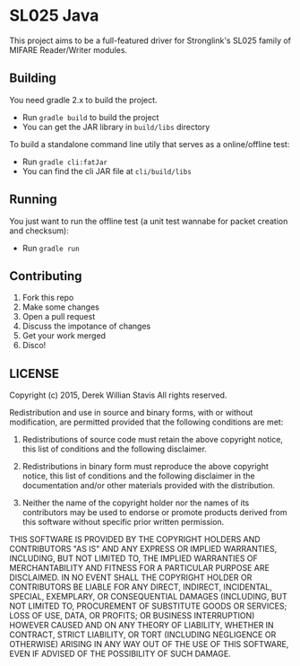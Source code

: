 # SL025 Java

This project aims to be a full-featured driver for Stronglink's
SL025 family of MIFARE Reader/Writer modules.

## Building

You need gradle 2.x to build the project.

* Run `gradle build` to build the project
* You can get the JAR library in `build/libs` directory

To build a standalone command line utily that serves as a 
online/offline test:
 
* Run `gradle cli:fatJar`
* You can find the cli JAR file at `cli/build/libs`

## Running

You just want to run the offline test (a unit test wannabe for packet
creation and checksum):

* Run `gradle run`

## Contributing

1. Fork this repo
2. Make some changes
3. Open a pull request
4. Discuss the impotance of changes
5. Get your work merged
6. Disco!

## LICENSE

Copyright (c) 2015, Derek Willian Stavis
All rights reserved.

Redistribution and use in source and binary forms, with or without
modification, are permitted provided that the following conditions
are met:

1. Redistributions of source code must retain the above copyright
notice, this list of conditions and the following disclaimer.

2. Redistributions in binary form must reproduce the above copyright
notice, this list of conditions and the following disclaimer in the
documentation and/or other materials provided with the distribution.

3. Neither the name of the copyright holder nor the names of its
contributors may be used to endorse or promote products derived from
this software without specific prior written permission.

THIS SOFTWARE IS PROVIDED BY THE COPYRIGHT HOLDERS AND CONTRIBUTORS
"AS IS" AND ANY EXPRESS OR IMPLIED WARRANTIES, INCLUDING, BUT NOT
LIMITED TO, THE IMPLIED WARRANTIES OF MERCHANTABILITY AND FITNESS
FOR A PARTICULAR PURPOSE ARE DISCLAIMED. IN NO EVENT SHALL THE
COPYRIGHT HOLDER OR CONTRIBUTORS BE LIABLE FOR ANY DIRECT, INDIRECT,
INCIDENTAL, SPECIAL, EXEMPLARY, OR CONSEQUENTIAL DAMAGES (INCLUDING,
BUT NOT LIMITED TO, PROCUREMENT OF SUBSTITUTE GOODS OR SERVICES; LOSS
OF USE, DATA, OR PROFITS; OR BUSINESS INTERRUPTION) HOWEVER CAUSED AND
ON ANY THEORY OF LIABILITY, WHETHER IN CONTRACT, STRICT LIABILITY, OR
TORT (INCLUDING NEGLIGENCE OR OTHERWISE) ARISING IN ANY WAY OUT OF THE
USE OF THIS SOFTWARE, EVEN IF ADVISED OF THE POSSIBILITY OF SUCH DAMAGE.
